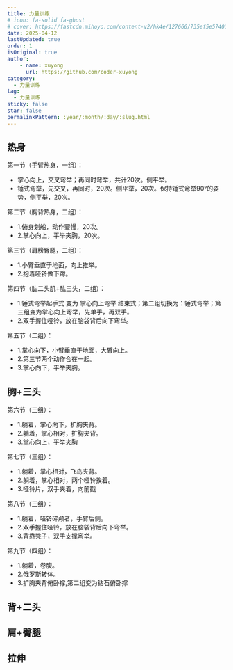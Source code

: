 ```yaml
---
title: 力量训练
# icon: fa-solid fa-ghost
# cover: https://fastcdn.mihoyo.com/content-v2/hk4e/127666/735ef5e574015e24007c466ae9ada7b4_5255747087009988189.png
date: 2025-04-12
lastUpdated: true
order: 1
isOriginal: true
author: 
    - name: xuyong
      url: https://github.com/coder-xuyong
category:
  - 力量训练
tag:
  - 力量训练
sticky: false
star: false
permalinkPattern: :year/:month/:day/:slug.html
---
```

## 热身
第一节（手臂热身，一组）：
- 掌心向上，交叉弯举；再同时弯举，共计20次。侧平举。
- 锤式弯举，先交叉，再同时，20次。侧平举，20次。保持锤式弯举90°的姿势，侧平举，20次。

第二节（胸背热身，二组）：
- 1.俯身划船，动作要慢，20次。
- 2.掌心向上，平举夹胸，20次。

第三节（肩膀臀腿，二组）：
- 1.小臂垂直于地面，向上推举。
- 2.抱着哑铃做下蹲。

第四节（肱二头肌+肱三头，二组）：
- 1.锤式弯举起手式 变为 掌心向上弯举 结束式；第二组切换为：锤式弯举；第三组变为掌心向上弯举，先单手，再双手。
- 2.双手握住哑铃，放在脑袋背后向下弯举。

第五节（二组）：
- 1.掌心向下，小臂垂直于地面，大臂向上。
- 2.第三节两个动作合在一起。
- 3.掌心向下，平举夹胸。

## 胸+三头
第六节（三组）：
- 1.躺着，掌心向下，扩胸夹背。
- 2.躺着，掌心相对，扩胸夹背。
- 3.掌心向上，平举夹胸

第七节（三组）：
- 1.躺着，掌心相对，飞鸟夹背。
- 2.躺着，掌心相对，两个哑铃挨着。
- 3.哑铃片，双手夹着，向前戳

第八节（三组）：
- 1.躺着，哑铃碎颅者，手臂后侧。
- 2.双手握住哑铃，放在脑袋背后向下弯举。
- 3.背靠凳子，双手支撑弯举。

第九节（四组）：
- 1.躺着，卷腹。
- 2.俄罗斯转体。
- 3.扩胸夹背俯卧撑,第二组变为钻石俯卧撑

## 背+二头

## 肩+臀腿

## 拉伸